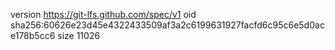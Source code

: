 version https://git-lfs.github.com/spec/v1
oid sha256:60626e23d45e4322433509af3a2c6199631927facfd6c95c6e5d0ace178b5cc6
size 11026
